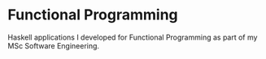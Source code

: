 # Functional Programming

Haskell applications I developed for Functional Programming as part of my MSc
Software Engineering.
